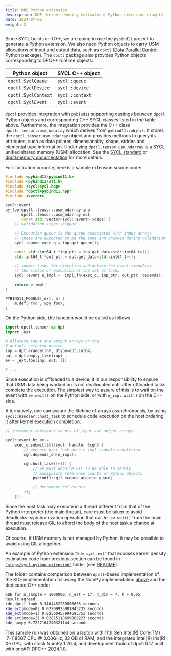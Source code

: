 ```yaml
---
title: KDE Python extension
description: KDE (kernel density estimation) Python extension example.
date: 2024-07-02
weight: 3
---
```


Since SYCL builds on C++, we are going to use the `pybind11` project to generate a Python extension.
We also need Python objects to carry USM allocations of input and output data, such as `dpctl` ([Data Parallel Control](https://github.com/IntelPython/dpctl.git) Python package). The `dpctl` package also provides Python objects corresponding to DPC++ runtime objects:

| Python object         | SYCL C++ object   |
| --------------------- | ----------------- |
| ``dpctl.SyclQueue``   | ``sycl::queue``   |
| ``dpctl.SyclDevice``  | ``sycl::device``  |
| ``dpctl.SyclContext`` | ``sycl::context`` |
| ``dpctl.SyclEvent``   | ``sycl::event``   |

`dpctl` provides integration with `pybind11` supporting castings between `dpctl` Python objects and corresponding C++ SYCL classes listed in the table above. Furthermore, the integration provides the C++ class ``dpctl::tensor::usm_ndarray`` which derives from ``pybind11::object``.
It stores the `dpctl.tensor.usm_ndarray` object and provides methods to query its attributes, such as data pointer, dimensionality, shape, strides
and elemental type information. Underlying `dpctl.tensor.usm_ndarray` is a SYCL unified shared memory (USM) allocation. See the [SYCL standard](https://registry.khronos.org/SYCL/specs/sycl-2020/html/sycl-2020.html#sec:usm) or [dpctl.memory documentation](https://intelpython.github.io/dpctl/latest/api_reference/dpctl/memory.html#dpctl-memory-pyapi) for more details.

For illustration purpose, here is a sample extension source code:

```cpp
#include <pybind11/pybind11.h>
#include <pybind11/stl.h>
#include <sycl/sycl.hpp>
#include "dpctl4pybind11.hpp"
#include <vector>

sycl::event
py_foo(dpctl::tensor::usm_ndarray inp,
       dpctl::tensor::usm_ndarray out,
       const std::vector<sycl::event> &deps) {
    // validation steps skipped

    // Execution queue is the queue associated with input arrays
    // these are expected to be the same and checked during validation
    sycl::queue exec_q = inp.get_queue();

    const std::int64_t *inp_ptr = inp.get_data<std::int64_t>();
    std::int64_t *out_ptr = out.get_data<std::int64_t>();

    // submit tasks for execution and obtain the event signaling
    // the status of execution of the set of tasks
    sycl::event e_impl =  impl_fn(exec_q, inp_ptr, out_ptr, depends);

    return e_impl;
}

PYBIND11_MODULE(_ext, m) {
    m.def("foo", &py_foo);
}
```

On the Python side, the function would be called as follows

```python
import dpctl.tensor as dpt
import _ext

# Allocate input and output arrays on the
# default-selected device
inp = dpt.arange(100, dtype=dpt.int64)
out = dpt.empty_like(inp)
ev = _ext.foo(inp, out, [])

# ...
```

Since execution is offloaded to a device, it is our responsibility to ensure that USM data being worked on
is not deallocated until after offloaded tasks complete the execution. The simplest way to assure of this is
to wait on the event with `ev.wait()` on the Python side, or with `e_impl.wait()` on the C++ side.

Alternatively, one can assure the lifetime of arrays asynchronously, by using `sycl::handler::host_task` to
schedule code execution on the host ordering it after kernel execution completion:

```cpp
// increment reference counts of input and output arrays

sycl::event ht_ev =
    exec_q.submit([&](sycl::handler &cgh) {
        // execute host_task once e_impl signals completion
        cgh.depends_on(e_impl);

        cgh.host_task([=]() {
            // we must acquire GIL to be able to safely
            // manipulate reference counts of Python objects
            pybind11::gil_scoped_acquire guard;

            // decrement ref-counts
        });
    });
```

Since the host task may execute in a thread different from that of the Python interpreter (the main thread), care must be taken
to avoid deadlocks: synchronization operation that call `ht_ev.wait()` from the main thread must release GIL to afford the body
of the host task a chance at execution.

Of course, if USM memory is not managed by Python, it may be possible to avoid using GIL altogether.

An example of Python extension `"kde_sycl_ext"` that exposes kernel density estimation code from previous
section can be found in [`"steps/sycl_python_extension"`](https://github.com/IntelPython/example-portable-data-parallel-extensions/tree/main/steps/sycl_python_extension) folder (see [README](https://github.com/IntelPython/example-portable-data-parallel-extensions/blob/main/steps/sycl_python_extension/README.md)).

The folder contains comparison between `dpctl`-based implementation of the KDE implementation following the NumPy
implementation [above](#kde_numpy) and the dedicated C++ code:

```bash
KDE for n_sample = 1000000, n_est = 17, n_dim = 7, h = 0.05
Result agreed.
kde_dpctl took 0.3404452269896865 seconds
kde_ext[mode=0] 0.02209925901843235 seconds
kde_ext[mode=1] 0.02560457994695753 seconds
kde_ext[mode=2] 0.02815118699800223 seconds
kde_numpy 0.7227164240321144 seconds
```

This sample run was obtained on a laptop with 11th Gen Intel(R) Core(TM) i7-1185G7 CPU @ 3.00GHz, 32 GB of RAM, and the integrated Intel(R) Iris(R) Xe GPU, with stock NumPy 1.26.4, and development build of dpctl 0.17 built with oneAPI DPC++ 2024.1.0.
